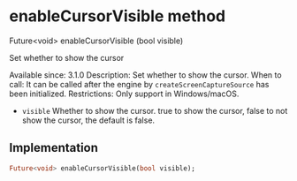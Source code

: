 


# enableCursorVisible method








Future&lt;void> enableCursorVisible
(bool visible)





<p>Set whether to show the cursor</p>
<p>Available since: 3.1.0
Description: Set whether to show the cursor.
When to call: It can be called after the engine by <code>createScreenCaptureSource</code> has been initialized.
Restrictions: Only support in Windows/macOS.</p>
<ul>
<li><code>visible</code> Whether to show the cursor. true to show the cursor, false to not show the cursor, the default is false.</li>
</ul>



## Implementation

```dart
Future<void> enableCursorVisible(bool visible);
```







